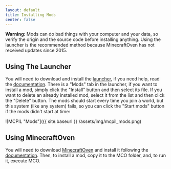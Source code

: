 ```yaml
---
layout: default
title: Installing Mods
center: false
---
```


**Warning:** Mods can do bad things with your computer and your data, so verify the origin and the source code before installing anything. Using the launcher is the recommended method because MinecraftOven has not received updates since 2015.

## Using The Launcher
You will need to download and install the [launcher](https://github.com/MCPI-Devs/MCPIL), if you need help, read the [documentation](https://github.com/Alvarito050506/MCPIL#readme). There is a "Mods" tab in the launcher, if you want to install a mod, simply click the "Install" button and then select its file. If you want to delete an already installed mod, select it from the list and then click the "Delete" button. The mods should start every time you join a world, but this system (like any system) fails, so you can click the "Start mods" button if the mods didn't start at time:

![MCPIL "Mods"]({{ site.baseurl }} /assets/img/mcpil_mods.png)

## Using MinecraftOven
You will need to download [MinecraftOven](https://github.com/Restioson/MCO) and install it following the [documentation](https://github.com/Restioson/MCO#readme). Then, to install a mod, copy it to the MCO folder, and, to run it, execute MCO.